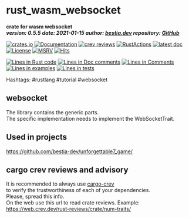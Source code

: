 [comment]: # (lmake_md_to_doc_comments segment start A)

# rust_wasm_websocket

[comment]: # (lmake_cargo_toml_to_md start)

**crate for wasm websocket**  
***version: 0.5.5  date: 2021-01-15 author: [bestia.dev](https://bestia.dev) repository: [GitHub](https://github.com/bestia-dev/rust_wasm_websocket)***  

[comment]: # (lmake_cargo_toml_to_md end)

[![crates.io](https://img.shields.io/crates/v/rust_wasm_websocket.svg)](https://crates.io/crates/rust_wasm_websocket)
[![Documentation](https://docs.rs/rust_wasm_websocket/badge.svg)](https://docs.rs/rust_wasm_websocket/)
[![crev reviews](https://web.crev.dev/rust-reviews/badge/crev_count/rust_wasm_websocket.svg)](https://web.crev.dev/rust-reviews/crate/rust_wasm_websocket/)
[![RustActions](https://github.com/bestia-dev/rust_wasm_websocket/workflows/rust/badge.svg)](https://github.com/bestia-dev/rust_wasm_websocket/)
[![latest doc](https://img.shields.io/badge/latest_docs-GitHub-orange.svg)](https://bestia-dev.github.io/rust_wasm_websocket/rust_wasm_websocket/index.html)
[![License](https://img.shields.io/badge/license-MIT-blue.svg)](https://github.com/bestia-dev/rust_wasm_websocket/blob/master/LICENSE)
[![MSRV](https://img.shields.io/badge/rust_ver-1.48-yellow.svg)](https://github.com/bestia-dev/crate_name/)
[![Hits](https://hits.seeyoufarm.com/api/count/incr/badge.svg?url=https%3A%2F%2Fgithub.com%2Fbestia-dev%2Frust_wasm_websocket&count_bg=%2379C83D&title_bg=%23555555&icon=&icon_color=%23E7E7E7&title=hits&edge_flat=false)](https://hits.seeyoufarm.com)

[comment]: # (lmake_lines_of_code start)

[![Lines in Rust code](https://img.shields.io/badge/Lines_in_Rust-236-green.svg)](https://github.com/bestia-dev/rust_wasm_websocket/)
[![Lines in Doc comments](https://img.shields.io/badge/Lines_in_Doc_comments-52-blue.svg)](https://github.com/bestia-dev/rust_wasm_websocket/)
[![Lines in Comments](https://img.shields.io/badge/Lines_in_comments-50-purple.svg)](https://github.com/bestia-dev/rust_wasm_websocket/)
[![Lines in examples](https://img.shields.io/badge/Lines_in_examples-0-yellow.svg)](https://github.com/bestia-dev/rust_wasm_websocket/)
[![Lines in tests](https://img.shields.io/badge/Lines_in_tests-0-orange.svg)](https://github.com/bestia-dev/rust_wasm_websocket/)

[comment]: # (lmake_lines_of_code end)

Hashtags: #rustlang #tutorial #websocket

## websocket

The library contains the generic parts.  
The specific implementation needs to implement the WebSocketTrait.  

## Used in projects

<https://github.com/bestia-dev/unforgettable7_game/>  

## cargo crev reviews and advisory

It is recommended to always use [cargo-crev](https://github.com/crev-dev/cargo-crev)  
to verify the trustworthiness of each of your dependencies.  
Please, spread this info.  
On the web use this url to read crate reviews. Example:  
<https://web.crev.dev/rust-reviews/crate/num-traits/>  

[comment]: # (lmake_md_to_doc_comments segment end A)
